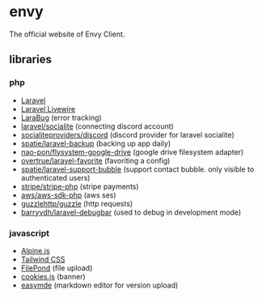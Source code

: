 # envy
The official website of Envy Client.

## libraries

### php
- [Laravel](https://laravel.com)
- [Laravel Livewire](https://laravel-livewire.com)
- [LaraBug](https://www.larabug.com) (error tracking)
- [laravel/socialite](https://laravel.com/docs/8.x/socialite) (connecting discord account)
- [socialiteproviders/discord](https://github.com/SocialiteProviders/Discord) (discord provider for laravel socialite)
- [spatie/laravel-backup](https://github.com/spatie/laravel-backup) (backing up app daily)
- [nao-pon/flysystem-google-drive](https://github.com/nao-pon/flysystem-google-drive) (google drive filesystem adapter)
- [overtrue/laravel-favorite](https://github.com/overtrue/laravel-favorite) (favoriting a config)
- [spatie/laravel-support-bubble](https://github.com/spatie/laravel-support-bubble) (support contact bubble. only
  visible to authenticated users)
- [stripe/stripe-php](https://github.com/stripe/stripe-php) (stripe payments)
- [aws/aws-sdk-php](https://github.com/aws/aws-sdk-php) (aws ses)
- [guzzlehttp/guzzle](https://github.com/guzzle/guzzle) (http requests)
- [barryvdh/laravel-debugbar](https://github.com/barryvdh/laravel-debugbar) (used to debug in development mode)

### javascript
- [Alpine.js](https://alpinejs.dev)
- [Tailwind CSS](https://tailwindcss.com)
- [FilePond](https://github.com/pqina/filepond) (file upload)
- [cookies.js](https://github.com/madmurphy/cookies.js) (banner)
- [easymde](https://github.com/Ionaru/easy-markdown-editor) (markdown editor for version upload)
